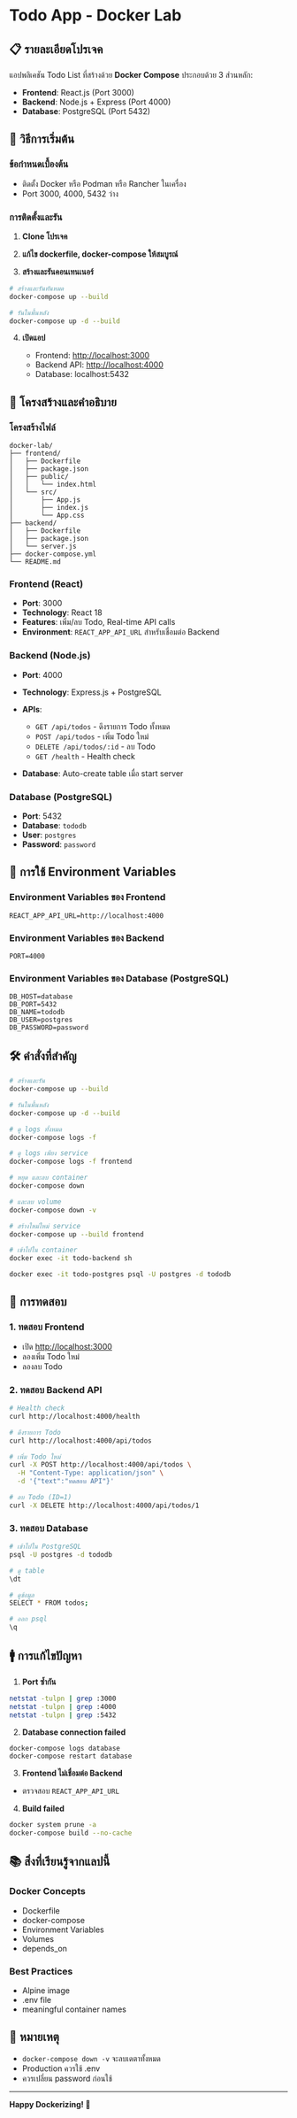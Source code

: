 # Todo App - Docker Lab

## 📋 รายละเอียดโปรเจค

แอปพลิเคชัน Todo List ที่สร้างด้วย **Docker Compose** ประกอบด้วย 3 ส่วนหลัก:

* **Frontend**: React.js (Port 3000)
* **Backend**: Node.js + Express (Port 4000)
* **Database**: PostgreSQL (Port 5432)

## 🚀 วิธีการเริ่มต้น

### ข้อกำหนดเบื้องต้น

* ติดตั้ง Docker หรือ Podman หรือ Rancher ในเครื่อง
* Port 3000, 4000, 5432 ว่าง

### การติดตั้งและรัน

1. **Clone โปรเจค**

2. **แก้ไข dockerfile, docker-compose ให้สมบูรณ์**

3. **สร้างและรันคอนเทนเนอร์**

```bash
# สร้างและรันทันหมด
docker-compose up --build

# รันในพื้นหลัง
docker-compose up -d --build
```

4. **เปิดแอป**

   * Frontend: [http://localhost:3000](http://localhost:3000)
   * Backend API: [http://localhost:4000](http://localhost:4000)
   * Database: localhost:5432

## 📁 โครงสร้างและคำอธิบาย

### โครงสร้างไฟล์
```
docker-lab/
├── frontend/
│   ├── Dockerfile
│   ├── package.json
│   ├── public/
│   │   └── index.html
│   └── src/
│       ├── App.js
│       ├── index.js
│       └── App.css
├── backend/
│   ├── Dockerfile
│   ├── package.json
│   └── server.js
├── docker-compose.yml
└── README.md
```

### Frontend (React)

* **Port**: 3000
* **Technology**: React 18
* **Features**: เพิ่ม/ลบ Todo, Real-time API calls
* **Environment**: `REACT_APP_API_URL` สำหรับเชื่อมต่อ Backend

### Backend (Node.js)

* **Port**: 4000
* **Technology**: Express.js + PostgreSQL
* **APIs**:

  * `GET /api/todos` - ดึงรายการ Todo ทั้งหมด
  * `POST /api/todos` - เพิ่ม Todo ใหม่
  * `DELETE /api/todos/:id` - ลบ Todo
  * `GET /health` - Health check
* **Database**: Auto-create table เมื่อ start server

### Database (PostgreSQL)

* **Port**: 5432
* **Database**: `tododb`
* **User**: `postgres`
* **Password**: `password`

## 🔧 การใช้ Environment Variables

### Environment Variables ของ Frontend

```env
REACT_APP_API_URL=http://localhost:4000
```

### Environment Variables ของ Backend

```env
PORT=4000
```

### Environment Variables ของ Database (PostgreSQL)
```env
DB_HOST=database
DB_PORT=5432
DB_NAME=tododb
DB_USER=postgres
DB_PASSWORD=password
```

## 🛠️ คำสั่งที่สำคัญ

```bash
# สร้างและรัน
docker-compose up --build

# รันในพื้นหลัง
docker-compose up -d --build

# ดู logs ทั้งหมด
docker-compose logs -f

# ดู logs เพียง service
docker-compose logs -f frontend

# หยุด และลบ container
docker-compose down

# และลบ volume
docker-compose down -v

# สร้างใหม่ใหม่ service
docker-compose up --build frontend

# เข้าไปใน container
docker exec -it todo-backend sh

docker exec -it todo-postgres psql -U postgres -d tododb
```

## 💠 การทดสอบ

### 1. ทดสอบ Frontend

* เปิด [http://localhost:3000](http://localhost:3000)
* ลองเพิ่ม Todo ใหม่
* ลองลบ Todo

### 2. ทดสอบ Backend API

```bash
# Health check
curl http://localhost:4000/health

# ดึงรายการ Todo
curl http://localhost:4000/api/todos

# เพิ่ม Todo ใหม่
curl -X POST http://localhost:4000/api/todos \
  -H "Content-Type: application/json" \
  -d '{"text":"ทดสอบ API"}'

# ลบ Todo (ID=1)
curl -X DELETE http://localhost:4000/api/todos/1
```

### 3. ทดสอบ Database

```bash
# เข้าไปใน PostgreSQL
psql -U postgres -d tododb

# ดู table
\dt

# ดูข้อมูล
SELECT * FROM todos;

# ออก psql
\q
```

## 🚹 การแก้ไขปัญหา

1. **Port ซ้ำกัน**

```bash
netstat -tulpn | grep :3000
netstat -tulpn | grep :4000
netstat -tulpn | grep :5432
```

2. **Database connection failed**

```bash
docker-compose logs database
docker-compose restart database
```

3. **Frontend ไม่เชื่อมต่อ Backend**

* ตรวจสอบ `REACT_APP_API_URL`

4. **Build failed**

```bash
docker system prune -a
docker-compose build --no-cache
```

## 📚 สิ่งที่เรียนรู้จากแลปนี้

### Docker Concepts

* Dockerfile
* docker-compose
* Environment Variables
* Volumes
* depends\_on

### Best Practices

* Alpine image
* .env file
* meaningful container names

## 📝 หมายเหตุ

* `docker-compose down -v` จะลบเดตาทั้งหมด
* Production ควรใช้ .env
* ควรเปลี่ยน password ก่อนใช้

---

**Happy Dockerizing! 🐳**
